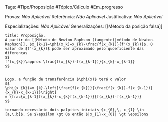 Tags: #Tipo/Proposição #Tópico/Cálculo #Em_progresso

Provas: _Não Aplicável_
Referência: _Não Aplicável_
Justificativa: _Não Aplicável_

Especializações: _Não Aplicável_
Generalizações: [[Método da posição falsa]]

```ad-question
title: Proposição.
A partir do [[Método de Newton-Raphson (tangente)|método de Newton-Raphson]], $x_{k+1}=\phi(x_k)=x_{k}-\frac{f(x_{k})}{f'(x_{k})}$. O valor de $f'(x_{k})$ pode ser aproximado pelo quoeficiente das diferenças
$$
f'(x_{k})\approx \frac{f(x_{k})-f(x_{k-1})}{x_{k}-x_{k-1}}
$$


Logo, a função de transferência $\phi(x)$ terá o valor
$$
\phi(x_{k})=x_{k}-\left[\frac{f(x_{k})}{\frac{f(x_{k})-f(x_{k-1})}{x_{k}-x_{k-1}}}\right] 
= \frac{x_{k-1}f(x_{k})-x_{k}f(x_{k-1})}{f(x_{k})-f(x_{k-1})}
$$

tornando necessário dois palpites iniciais $x_{0},\, x_{1} \in [a,\,b]$. Se $\epsilon \gt 0$ então $|x_{1}-x_{0}| \gt \epsilon$
```
